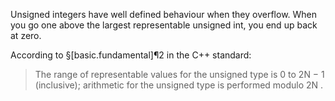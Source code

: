 Unsigned integers have well defined behaviour when they overflow. When you go one above the largest representable unsigned int, you end up back at zero.

According to §[basic.fundamental]¶2 in the C++ standard:
> The range of representable values for the unsigned type is 0 to 2N − 1 (inclusive); arithmetic for the unsigned type is performed modulo 2N .